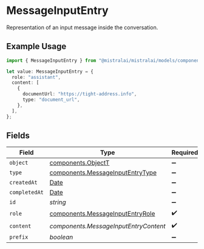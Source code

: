 # MessageInputEntry

Representation of an input message inside the conversation.

## Example Usage

```typescript
import { MessageInputEntry } from "@mistralai/mistralai/models/components";

let value: MessageInputEntry = {
  role: "assistant",
  content: [
    {
      documentUrl: "https://tight-address.info",
      type: "document_url",
    },
  ],
};
```

## Fields

| Field                                                                                         | Type                                                                                          | Required                                                                                      | Description                                                                                   |
| --------------------------------------------------------------------------------------------- | --------------------------------------------------------------------------------------------- | --------------------------------------------------------------------------------------------- | --------------------------------------------------------------------------------------------- |
| `object`                                                                                      | [components.ObjectT](../../models/components/objectt.md)                                      | :heavy_minus_sign:                                                                            | N/A                                                                                           |
| `type`                                                                                        | [components.MessageInputEntryType](../../models/components/messageinputentrytype.md)          | :heavy_minus_sign:                                                                            | N/A                                                                                           |
| `createdAt`                                                                                   | [Date](https://developer.mozilla.org/en-US/docs/Web/JavaScript/Reference/Global_Objects/Date) | :heavy_minus_sign:                                                                            | N/A                                                                                           |
| `completedAt`                                                                                 | [Date](https://developer.mozilla.org/en-US/docs/Web/JavaScript/Reference/Global_Objects/Date) | :heavy_minus_sign:                                                                            | N/A                                                                                           |
| `id`                                                                                          | *string*                                                                                      | :heavy_minus_sign:                                                                            | N/A                                                                                           |
| `role`                                                                                        | [components.MessageInputEntryRole](../../models/components/messageinputentryrole.md)          | :heavy_check_mark:                                                                            | N/A                                                                                           |
| `content`                                                                                     | *components.MessageInputEntryContent*                                                         | :heavy_check_mark:                                                                            | N/A                                                                                           |
| `prefix`                                                                                      | *boolean*                                                                                     | :heavy_minus_sign:                                                                            | N/A                                                                                           |